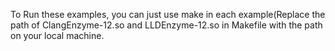 To Run these examples, you can just use make in each example(Replace the path of ClangEnzyme-12.so and LLDEnzyme-12.so in Makefile with the path on your local machine.
